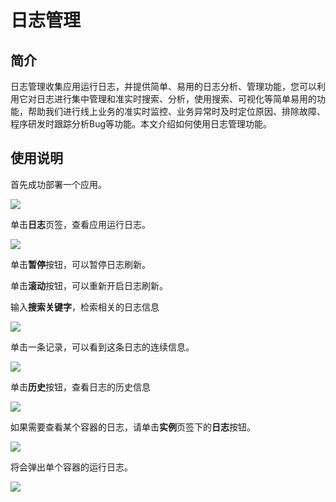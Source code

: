 # 日志管理 #

## 简介
日志管理收集应用运行日志，并提供简单、易用的日志分析、管理功能，您可以利用它对日志进行集中管理和准实时搜索、分析，使用搜索、可视化等简单易用的功能，帮助我们进行线上业务的准实时监控、业务异常时及时定位原因、排除故障、程序研发时跟踪分析Bug等功能。本文介绍如何使用日志管理功能。


## 使用说明

首先成功部署一个应用。

![](/articles/cloud/3-/images/log-app.png) 

单击**日志**页签，查看应用运行日志。

![](/articles/cloud/3-/images/log-detail.jpg) 

单击**暂停**按钮，可以暂停日志刷新。

单击**滚动**按钮，可以重新开启日志刷新。

输入**搜索关键字**，检索相关的日志信息

![](/articles/cloud/3-/images/search.png) 


单击一条记录，可以看到这条日志的连续信息。

![](/articles/cloud/3-/images/search-detail.png) 

单击**历史**按钮，查看日志的历史信息

![](/articles/cloud/3-/images/log-history.png) 


如果需要查看某个容器的日志，请单击**实例**页签下的**日志**按钮。

![](/articles/cloud/3-/images/search-single.png) 

将会弹出单个容器的运行日志。

![](/articles/cloud/3-/images/log-single.png) 


